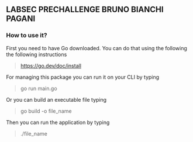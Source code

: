 ## LABSEC PRECHALLENGE BRUNO BIANCHI PAGANI
### How to use it?
First you need to have Go downloaded. You can do that using the following the following instructions

>https://go.dev/doc/install

For managing this package you can run it on your CLI by typing

> go run main.go

Or you can build an executable file typing

> go build -o file_name

Then you can run the application by typing

> ./file_name
